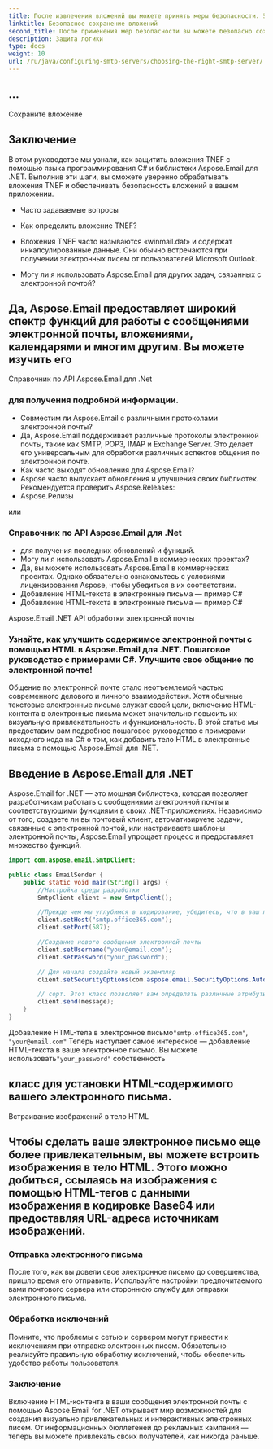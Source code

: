 ```yaml
---
title: После извлечения вложений вы можете принять меры безопасности. Это может включать сканирование на наличие вредоносных программ, проверку типов файлов или шифрование вложений.
linktitle: Безопасное сохранение вложений
second_title: После применения мер безопасности вы можете безопасно сохранить вложения:
description: Защита логики
type: docs
weight: 10
url: /ru/java/configuring-smtp-servers/choosing-the-right-smtp-server/
---
```


##  ...

 Сохраните вложение

## Заключение

В этом руководстве мы узнали, как защитить вложения TNEF с помощью языка программирования C# и библиотеки Aspose.Email для .NET. Выполнив эти шаги, вы сможете уверенно обрабатывать вложения TNEF и обеспечивать безопасность вложений в вашем приложении.

- Часто задаваемые вопросы

- Как определить вложение TNEF?

- Вложения TNEF часто называются «winmail.dat» и содержат инкапсулированные данные. Они обычно встречаются при получении электронных писем от пользователей Microsoft Outlook.

- Могу ли я использовать Aspose.Email для других задач, связанных с электронной почтой?

##  Да, Aspose.Email предоставляет широкий спектр функций для работы с сообщениями электронной почты, вложениями, календарями и многим другим. Вы можете изучить его

Справочник по API Aspose.Email для .Net

###  для получения подробной информации.

- Совместим ли Aspose.Email с различными протоколами электронной почты?
- Да, Aspose.Email поддерживает различные протоколы электронной почты, такие как SMTP, POP3, IMAP и Exchange Server. Это делает его универсальным для обработки различных аспектов общения по электронной почте.
- Как часто выходят обновления для Aspose.Email?
-  Aspose часто выпускает обновления и улучшения своих библиотек. Рекомендуется проверить Aspose.Releases:
- Aspose.Релизы

 или

### Справочник по API Aspose.Email для .Net

-  для получения последних обновлений и функций.
- Могу ли я использовать Aspose.Email в коммерческих проектах?
- Да, вы можете использовать Aspose.Email в коммерческих проектах. Однако обязательно ознакомьтесь с условиями лицензирования Aspose, чтобы убедиться в их соответствии.
-  Добавление HTML-текста в электронные письма — пример C#
-  Добавление HTML-текста в электронные письма — пример C#

 Aspose.Email .NET API обработки электронной почты

### Узнайте, как улучшить содержимое электронной почты с помощью HTML в Aspose.Email для .NET. Пошаговое руководство с примерами C#. Улучшите свое общение по электронной почте!

Общение по электронной почте стало неотъемлемой частью современного делового и личного взаимодействия. Хотя обычные текстовые электронные письма служат своей цели, включение HTML-контента в электронные письма может значительно повысить их визуальную привлекательность и функциональность. В этой статье мы предоставим вам подробное пошаговое руководство с примерами исходного кода на C# о том, как добавить тело HTML в электронные письма с помощью Aspose.Email для .NET.

## Введение в Aspose.Email для .NET

Aspose.Email for .NET — это мощная библиотека, которая позволяет разработчикам работать с сообщениями электронной почты и соответствующими функциями в своих .NET-приложениях. Независимо от того, создаете ли вы почтовый клиент, автоматизируете задачи, связанные с электронной почтой, или настраиваете шаблоны электронной почты, Aspose.Email упрощает процесс и предоставляет множество функций.

```java
import com.aspose.email.SmtpClient;

public class EmailSender {
    public static void main(String[] args) {
        //Настройка среды разработки
        SmtpClient client = new SmtpClient();

        //Прежде чем мы углубимся в кодирование, убедитесь, что в ваш проект интегрирована библиотека Aspose.Email for .NET. Вы можете сделать это через менеджер пакетов NuGet.
        client.setHost("smtp.office365.com");
        client.setPort(587);

        //Создание нового сообщения электронной почты
        client.setUsername("your@email.com");
        client.setPassword("your_password");

        // Для начала создайте новый экземпляр
        client.setSecurityOptions(com.aspose.email.SecurityOptions.Auto);

        // сорт. Этот класс позволяет вам определять различные атрибуты электронного письма, такие как отправитель, получатели, тема и вложения.
        client.send(message);
    }
}
```

Добавление HTML-тела в электронное письмо`"smtp.office365.com"`, `"your@email.com"` Теперь наступает самое интересное — добавление HTML-текста в ваше электронное письмо. Вы можете использовать`"your_password"` собственность

##  класс для установки HTML-содержимого вашего электронного письма.

Встраивание изображений в тело HTML

## Чтобы сделать ваше электронное письмо еще более привлекательным, вы можете встроить изображения в тело HTML. Этого можно добиться, ссылаясь на изображения с помощью HTML-тегов с данными изображения в кодировке Base64 или предоставляя URL-адреса источникам изображений.

### Отправка электронного письма

После того, как вы довели свое электронное письмо до совершенства, пришло время его отправить. Используйте настройки предпочитаемого вами почтового сервера или стороннюю службу для отправки электронного письма.

### Обработка исключений

Помните, что проблемы с сетью и сервером могут привести к исключениям при отправке электронных писем. Обязательно реализуйте правильную обработку исключений, чтобы обеспечить удобство работы пользователя.

### Заключение

Включение HTML-контента в ваши сообщения электронной почты с помощью Aspose.Email for .NET открывает мир возможностей для создания визуально привлекательных и интерактивных электронных писем. От информационных бюллетеней до рекламных кампаний — теперь вы можете привлекать своих получателей, как никогда раньше.